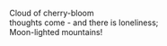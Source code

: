 Cloud of cherry-bloom    
thoughts come - and there is loneliness;    
Moon-lighted mountains!    

